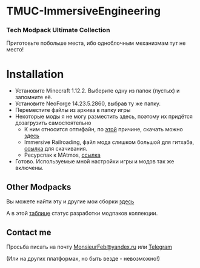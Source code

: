 # TMUC-ImmersiveEngineering
### Tech Modpack Ultimate Collection

Приготовьте побольше места, ибо одноблочным механизмам тут не место!

# Installation
- Установите Minecraft 1.12.2. Выберите одну из папок (пустых) и запомните её.
- Установите NeoForge 14.23.5.2860, выбрав ту же папку.
- Переместите файлы из архива в папку игры
- Некоторые моды я не могу разместить здесь, поэтому их придётся дозагрузить самостоятельно
  - К ним относится оптифайн, по [этой](https://optifine.net/copyright) причине, скачать можно [здесь](https://optifine.net/adloadx?f=OptiFine_1.12.2_HD_U_G5.jar)
  - Immersive Railroading, файл мода слишком большой для гитхаба, [ссылка](https://www.curseforge.com/minecraft/mc-mods/immersive-railroading/files/4970105) для скачивания.
  - Ресурспак к MAtmos, [ссылка](https://www.curseforge.com/minecraft/texture-packs/matmos-2020-zen/files/3407318)
- Готово. Используемые мной настройки игры и модов так же включены.

## Other Modpacks
Вы можете найти эту и другие мои сборки [здесь](https://monsieurfeb.github.io/modpacks.html)

А в этой [таблице](https://docs.google.com/spreadsheets/d/1lLu7JaAFoo23XOV87XWc5rpGY2zUfxdeOsy7jaUptiE/edit?usp=sharing) статус разработки модпаков коллекции.

## Contact me
Просьба писать на почту MonsieurFeb@yandex.ru или [Telegram](https://t.me/thirdBTP/824)

(Или на других платформах, но быть везде - невозможно!)
